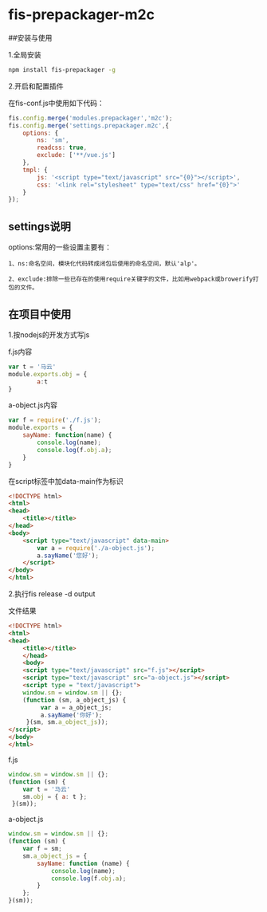fis-prepackager-m2c
==============================

##安装与使用

1.全局安装

```bash
npm install fis-prepackager -g
```

2.开启和配置插件

在fis-conf.js中使用如下代码：

```javascript
fis.config.merge('modules.prepackager','m2c');
fis.config.merge('settings.prepackager.m2c',{
	options: {
		ns: 'sm',
		readcss: true,
		exclude: ['**/vue.js']
	},
	tmpl: {
		js: '<script type="text/javascript" src="{0}"></script>',
		css: '<link rel="stylesheet" type="text/css" href="{0}">'
	}
});
```
## settings说明
options:常用的一些设置主要有：

	1、ns:命名空间，模块化代码转成闭包后使用的命名空间，默认'alp'。

	2、exclude:排除一些已存在的使用require关键字的文件，比如用webpack或browerify打包的文件。
	

## 在项目中使用

1.按nodejs的开发方式写js

f.js内容
```javascript
var t = '马云'
module.exports.obj = {
		a:t
}
```

a-object.js内容
```javascript
var f = require('./f.js');
module.exports = {
	sayName: function(name) {
		console.log(name);
		console.log(f.obj.a);
	}
}
```

在script标签中加data-main作为标识

```html
<!DOCTYPE html>
<html>
<head>
	<title></title>
</head>
<body>
	<script type="text/javascript" data-main>
		var a = require('./a-object.js');
		a.sayName('您好');
	</script>
</body>
</html>
```


2.执行fis release -d output

文件结果
```html
<!DOCTYPE html>
<html>
<head>
	<title></title>
	</head>
	<body>
	<script type="text/javascript" src="f.js"></script>
	<script type="text/javascript" src="a-object.js"></script>
	<script type = "text/javascript">
	window.sm = window.sm || {};
	(function (sm, a_object_js) {
		 var a = a_object_js;
	     a.sayName('你好');
	 }(sm, sm.a_object_js));
</script>
</body>
</html>
```
f.js
```javascript
window.sm = window.sm || {};
(function (sm) {
	var t = '马云'
	sm.obj = { a: t };
 }(sm));
```

a-object.js
```javascript
window.sm = window.sm || {};
(function (sm) {
	var f = sm;
	sm.a_object_js = {
		sayName: function (name) {
			console.log(name);
			console.log(f.obj.a);
		}
	};
}(sm));
```

	






